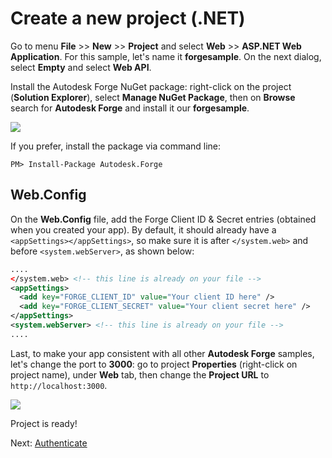 # Create a new project (.NET)

Go to menu **File** >> **New** >> **Project** and select **Web** >> **ASP.NET Web Application**. For this sample, let's name it **forgesample**. On the next dialog, select **Empty** and select **Web API**. 

Install the Autodesk Forge NuGet package: right-click on the project (**Solution Explorer**), select **Manage NuGet Package**, then on **Browse** search for **Autodesk Forge** and install it our **forgesample**. 

![](_media/net/create_project_webapi.gif) 

If you prefer, install the package via command line:

```
PM> Install-Package Autodesk.Forge
```

## Web.Config

On the **Web.Config** file, add the Forge Client ID & Secret entries (obtained when you created your app). By default, it should already have a `<appSettings></appSettings>`, so make sure it is after `</system.web>` and before `<system.webServer>`, as shown below:

```xml
....
</system.web> <!-- this line is already on your file -->
<appSettings>
  <add key="FORGE_CLIENT_ID" value="Your client ID here" />
  <add key="FORGE_CLIENT_SECRET" value="Your client secret here" />
</appSettings>
<system.webServer> <!-- this line is already on your file -->
....
```

Last, to make your app consistent with all other **Autodesk Forge** samples, let's change the port to **3000**: go to project **Properties** (right-click on project name), under **Web** tab, then change the **Project URL** to `http://localhost:3000`.

![](_media/net/port.png) 

Project is ready! 

Next: [Authenticate](oauth/2legged/)